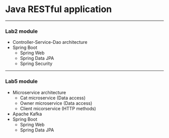 # Java RESTful application

------------

### Lab2 module
+ Controller-Service-Dao architecture
+ Spring Boot
	- Spring Web
	- Spring Data JPA
	- Spring Security


------------

### Lab5 module
+ Microservice architecture
	- Cat microservice (Data access)
	- Owner microservice (Data access)
	- Client micorservice (HTTP methods)
+ Apache Kafka
+ Spring Boot
	- Spring Web
	- Spring Data JPA
